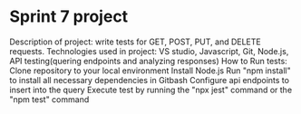 # Sprint 7 project
Description of project: write tests for GET, POST, PUT, and DELETE requests.
Technologies used in project: VS studio, Javascript, Git, Node.js, API testing(quering endpoints and analyzing responses)
How to Run tests:
Clone repository to your local environment
Install Node.js
Run "npm install" to install all necessary dependencies in Gitbash
Configure api endpoints to insert into the query
Execute test by running the "npx jest" command or the "npm test" command

